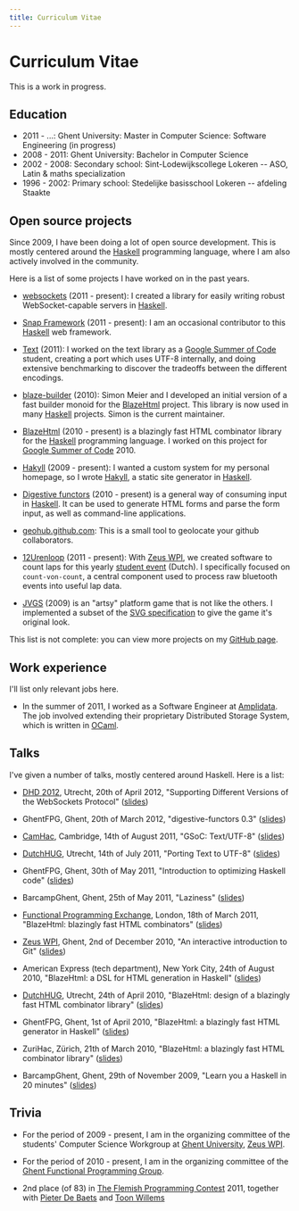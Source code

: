 ```yaml
---
title: Curriculum Vitae
---
```


# Curriculum Vitae

This is a work in progress.

## Education

- 2011 - ...: Ghent University: Master in Computer Science: Software
  Engineering (in progress)
- 2008 - 2011: Ghent University: Bachelor in Computer Science
- 2002 - 2008: Secondary school: Sint-Lodewijkscollege Lokeren -- ASO,
  Latin & maths specialization
- 1996 - 2002: Primary school: Stedelijke basisschool Lokeren -- afdeling Staakte

## Open source projects

Since 2009, I have been doing a lot of open source development. This is mostly
centered around the [Haskell] programming language, where I am also actively
involved in the community.

Here is a list of some projects I have worked on in the past years.

- [websockets] (2011 - present): I created a library for easily writing robust
  WebSocket-capable servers in [Haskell].

[websockets]: http://jaspervdj.be/websockets/

- [Snap Framework] (2011 - present): I am an occasional contributor to this
  [Haskell] web framework.

[Snap Framework]: http://snapframework.com/

- [Text] (2011): I worked on the text library as a [Google Summer of Code]
  student, creating a port which uses UTF-8 internally, and doing extensive
  benchmarking to discover the tradeoffs between the different encodings.

[Text]: https://github.com/bos/text
[Google Summer of Code]: http://code.google.com/soc/

- [blaze-builder] (2010): Simon Meier and I developed an initial version of a
  fast builder monoid for the [BlazeHtml] project. This library is now used in
  many [Haskell] projects. Simon is the current maintainer.

[blaze-builder]: http://github.com/meiersi/blaze-builder/

- [BlazeHtml] (2010 - present) is a blazingly fast HTML combinator library for the
  [Haskell] programming language. I worked on this project for [Google Summer of
  Code] 2010.

[BlazeHtml]: http://jaspervdj.be/blaze

- [Hakyll] (2009 - present): I wanted a custom system for my personal homepage,
  so I wrote [Hakyll], a static site generator in [Haskell].

[Hakyll]: http://jaspervdj.be/hakyll
[Haskell]: http://haskell.org/

- [Digestive functors] (2010 - present) is a general way of consuming input in
  [Haskell]. It can be used to generate HTML forms and parse the form input, as
  well as command-line applications.

[Digestive functors]: http://github.com/jaspervdj/digestive-functors/

- [geohub.github.com]: This is a small tool to geolocate your github
  collaborators.

[geohub.github.com]: http://geohub.github.com/

- [12Urenloop] (2011 - present): With [Zeus WPI], we created software to count
  laps for this yearly [student event](http://12urenloop.be) (Dutch). I
  specifically focused on `count-von-count`, a central component used to process
  raw bluetooth events into useful lap data.

[12Urenloop]: https://github.com/ZeusWPI/12Urenloop
[Zeus WPI]: http://zeus.ugent.be/

- [JVGS] (2009) is an "artsy" platform game that is not like the others. I
  implemented a subset of the [SVG specification] to give the game it's original
  look.

[JVGS]: http://jvgs.sf.net/
[SVG specification]: http://www.w3.org/Graphics/SVG/

This list is not complete: you can view more projects on my [GitHub page].

[GitHub page]: http://github.com/jaspervdj

## Work experience

I'll list only relevant jobs here.

- In the summer of 2011, I worked as a Software Engineer at [Amplidata]. The job
  involved extending their proprietary Distributed Storage System, which is
  written in [OCaml].

[Amplidata]: http://www.amplidata.com/
[OCaml]: http://caml.inria.fr/

## Talks

I've given a number of talks, mostly centered around Haskell. Here is a list:

- [DHD 2012], Utrecht, 20th of April 2012, "Supporting Different Versions of the
  WebSockets Protocol"
  ([slides](/files/2012-dutchhug-websockets.pdf))

- GhentFPG, Ghent, 20th of March 2012, "digestive-functors 0.3"
  ([slides](/files/2012-ghentfpg-digestive-functors.pdf))

- [CamHac], Cambridge, 14th of August 2011, "GSoC: Text/UTF-8"
  ([slides](/files/2011-camhac-text-utf8.pdf))

- [DutchHUG], Utrecht, 14th of July 2011, "Porting Text to UTF-8"
  ([slides](/files/2011-dutchhug-text-utf8.pdf))

- GhentFPG, Ghent, 30th of May 2011, "Introduction to optimizing Haskell code"
  ([slides](/files/2011-ghentfpg-introduction-optimizing.pdf))

- BarcampGhent, Ghent, 25th of May 2011, "Laziness"
  ([slides](/files/2011-barcampghent-laziness.pdf))

- [Functional Programming Exchange], London, 18th of March 2011, "BlazeHtml:
  blazingly fast HTML combinators"
  ([slides](/files/2011-functionalpx-blaze-html.pdf))

- [Zeus WPI], Ghent, 2nd of December 2010, "An interactive introduction to Git"
  ([slides](/files/2010-zeus-git.pdf))

- American Express (tech department), New York City, 24th of August 2010,
  "BlazeHtml: a DSL for HTML generation in Haskell"
  ([slides](/files/2010-amex-blaze-html.pdf))

- [DutchHUG], Utrecht, 24th of April 2010, "BlazeHtml: design of a blazingly
  fast HTML combinator library"
  ([slides](/files/2010-dutchhug-blaze-html.pdf))

- GhentFPG, Ghent, 1st of April 2010, "BlazeHtml: a blazingly fast HTML
  generator in Haskell"
  ([slides](/files/2010-ghentfpg-blaze-html.pdf))

- ZuriHac, Zürich, 21th of March 2010, "BlazeHtml: a blazingly fast HTML
  combinator library"
  ([slides](/files/2010-zurihac-blaze-html.pdf))

- BarcampGhent, Ghent, 29th of November 2009, "Learn you a Haskell in 20
  minutes"
  ([slides](/files/2009-barcampghent-haskell.pdf))

[DutchHUG]: http://dutchhug.nl/
[Functional Programming Exchange]: http://skillsmatter.com/event/scala/functionalpx-2011
[CamHac]: http://www.haskell.org/haskellwiki/CamHac
[DHD 2012]: http://www.haskell.org/haskellwiki/DHD_UHac

## Trivia

- For the period of 2009 - present, I am in the organizing committee of the
  students' Computer Science Workgroup at [Ghent University], [Zeus WPI].

[Ghent University]: http://ugent.be/

- For the period of 2010 - present, I am in the organizing committee of the
  [Ghent Functional Programming Group][GhentFPG].

[GhentFPG]: http://www.haskell.org/haskellwiki/Ghent_Functional_Programming_Group

- 2nd place (of 83) in [The Flemish Programming Contest] 2011, together with
  [Pieter De Baets] and [Toon Willems]

[The Flemish Programming Contest]: http://vlaamseprogrammeerwedstrijd.be/
[Pieter De Baets]: http://thinkjavache.be/
[Toon Willems]: http://twitter.com/nudded/
